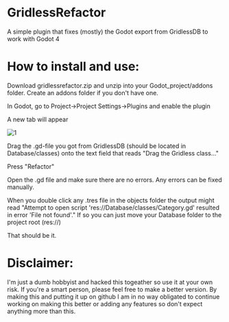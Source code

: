 # GridlessRefactor
A simple plugin that fixes (mostly) the Godot export from GridlessDB to work with Godot 4

# How to install and use:
Download gridlessrefactor.zip and unzip into your Godot_project/addons folder. Create an addons folder if you don't have one.

In Godot, go to Project->Project Settings->Plugins and enable the plugin

A new tab will appear

![1](https://github.com/Rajdarn/GridlessRefactor/assets/71663616/bd416221-f6e4-486b-b819-7ecd9a8cc35e)

Drag the .gd-file you got from GridlessDB (should be located in Database/classes) onto the text field that reads "Drag the Gridless class..."

Press "Refactor"

Open the .gd file and make sure there are no errors. Any errors can be fixed manually.

When you double click any .tres file in the objects folder the output might read "Attempt to open script 'res://Database/classes/Category.gd' resulted in error 'File not found'."
If so you can just move your Database folder to the project root (res://)

That should be it.

# Disclaimer:
I'm just a dumb hobbyist and hacked this togeather so use it at your own risk.
If you're a smart person, please feel free to make a better version.
By making this and putting it up on github I am in no way obligated to continue working on making this better or adding any features so don't expect anything more than this.
